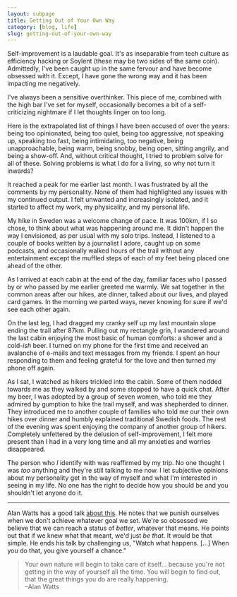 ```yaml
---
layout: subpage
title: Getting Out of Your Own Way
category: [blog, life]
slug: getting-out-of-your-own-way
---
```

Self-improvement is a laudable goal. It's as inseparable from tech culture as efficiency hacking or Soylent (these may be two sides of the same coin). Admittedly, I've been caught up in the same fervour and have become obsessed with it. Except, I have gone the wrong way and it has been impacting me negatively.

I've always been a sensitive overthinker. This piece of me, combined with the high bar I've set for myself, occasionally becomes a bit of a self-criticizing nightmare if I let thoughts linger on too long.

Here is the extrapolated list of things I have been accused of over the years: being too opinionated, being too quiet, being too aggressive, not speaking up, speaking too fast, being intimidating, too negative, being unapproachable, being warm, being snobby, being open, sitting angrily, and being a show-off. And, without critical thought, I tried to problem solve for all of these. Solving problems is what I do for a living, so why not turn it inwards?

It reached a peak for me earlier last month. I was frustrated by all the comments by my personality. None of them had highlighted any issues with my continued output. I felt unwanted and increasingly isolated, and it started to affect my work, my physicality, and my personal life.

My hike in Sweden was a welcome change of pace. It was 100km, if I so chose, to think about what was happening around me. It didn't happen the way I envisioned, as per usual with my solo trips. Instead, I listened to a couple of books written by a journalist I adore, caught up on some podcasts, and occasionally walked hours of the trail without any entertainment except the muffled steps of each of my feet being placed one ahead of the other.

As I arrived at each cabin at the end of the day, familiar faces who I passed by or who passed by me earlier greeted me warmly. We sat together in the common areas after our hikes, ate dinner, talked about our lives, and played card games. In the morning we parted ways, never knowing for sure if we'd see each other again.

On the last leg, I had dragged my cranky self up my last mountain slope ending the trail after 87km. Pulling out my rectangle grin, I wandered around the last cabin enjoying the most basic of human comforts: a shower and a cold-*ish* beer. I turned on my phone for the first time and received an avalanche of e-mails and text messages from my friends. I spent an hour responding to them and feeling grateful for the love and then turned my phone off again.

As I sat, I watched as hikers trickled into the cabin. Some of them nodded towards me as they walked by and some stopped to have a quick chat. After my beer, I was adopted by a group of seven women, who told me they admired by gumption to hike the trail myself, and was shepherded to dinner. They introduced me to another couple of families who told me our their own hikes over dinner and humbly explained traditional Swedish foods. The rest of the evening was spent enjoying the company of another group of hikers. Completely unfettered by the delusion of self-improvement, I felt more present than I had in a very long time and all my anxieties and worries disappeared.

The person who *I* identify with was reaffirmed by my trip. No one thought I was *too* anything and they're still talking to me now. I let subjective opinions about my personality get in the way of myself and what I'm interested in seeing in my life. No one has the right to decide how you should be and you shouldn't let anyone do it.

<hr class="small">

Alan Watts has a good talk [about this](https://www.youtube.com/watch?v=v4jBd4fArfQ). He notes that we punish ourselves when we don't achieve whatever goal we set. We're so obsessed we believe that we can reach a status of *better*, whatever that means. He points out that if we knew what that meant, we'd just *be that*. It would be that simple. He ends his talk by challenging us, "Watch what happens. [...] When you do that, you give yourself a chance." 

<blockquote class="large">
    <p>Your own nature will begin to take care of itself... because you're not getting in the way of yourself all the time. You will begin to find out, that the great things you do are really happening.
    <br>–Alan Watts</p>
</blockquote>
